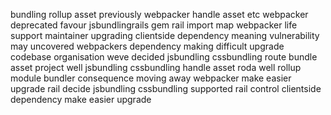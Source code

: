bundling rollup asset previously webpacker handle asset etc webpacker deprecated favour jsbundlingrails gem rail import map webpacker life support maintainer upgrading clientside dependency meaning vulnerability may uncovered webpackers dependency making difficult upgrade codebase organisation weve decided jsbundling cssbundling route bundle asset project well jsbundling cssbundling handle asset roda well rollup module bundler consequence moving away webpacker make easier upgrade rail decide jsbundling cssbundling supported rail control clientside dependency make easier upgrade